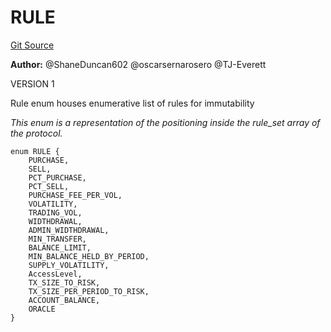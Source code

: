 # RULE
[Git Source](https://github.com/thrackle-io/rules-protocol/blob/4e5c0bf97c314267dd6acccac5053bfaa6859607/src/economic/ruleStorage/RuleCodeData.sol)

**Author:**
@ShaneDuncan602 @oscarsernarosero @TJ-Everett

VERSION 1

Rule enum houses enumerative list of rules for immutability

*This enum is a representation of the positioning inside the
rule_set array of the protocol.*


```solidity
enum RULE {
    PURCHASE,
    SELL,
    PCT_PURCHASE,
    PCT_SELL,
    PURCHASE_FEE_PER_VOL,
    VOLATILITY,
    TRADING_VOL,
    WIDTHDRAWAL,
    ADMIN_WIDTHDRAWAL,
    MIN_TRANSFER,
    BALANCE_LIMIT,
    MIN_BALANCE_HELD_BY_PERIOD,
    SUPPLY_VOLATILITY,
    AccessLevel,
    TX_SIZE_TO_RISK,
    TX_SIZE_PER_PERIOD_TO_RISK,
    ACCOUNT_BALANCE,
    ORACLE
}
```

